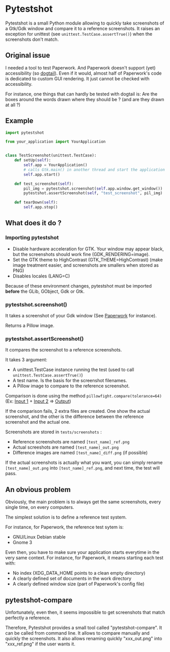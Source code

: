 # Pytestshot

Pytestshot is a small Python module allowing to quickly take
screenshots of a Gtk/Gdk window and compare it to a reference
screenshots. It raises an exception for unittest
(see ```unittest.TestCase.assertTrue()```) when the screenshots
don't match.


## Original issue

I needed a tool to test Paperwork. And Paperwork doesn't support (yet)
accessibility (so [dogtail](https://fedorahosted.org/dogtail/)).
Even if it would, almost half of Paperwork's code is dedicated to custom
GUI rendering. It just cannot be checked with accessibility.

For instance, one things that can hardly be tested with dogtail is:
Are the boxes around the words drawn where they should be ?
(and are they drawn at all ?)


## Example

```py
import pytestshot

from your_application import YourApplication


class TestScreenshot(unittest.TestCase):
    def setUp(self):
        self.app = YourApplication()
        # calls Gtk.main() in another thread and start the application
        self.app.start()

    def test_screenshot(self):
        pil_img = pytestshot.screenshot(self.app.window.get_window())
        pytestshot.assertScreenshot(self, "test_screenshot", pil_img)

    def tearDown(self):
        self.app.stop()
```


## What does it do ?

### Importing pytestshot

* Disable hardware acceleration for GTK. Your window may appear black,
  but the screenshots should work fine (GDK\_RENDERING=image).
* Set the GTK theme to HighContrast (GTK\_THEME=HighContrast) (make
  image treatment easier, and screenshots are smallers when stored
  as PNG)
* Disables locales (LANG=C)

Because of these environment changes, pytestshot must be imported
**before** the GLib, GObject, Gdk or Gtk.


### pytestshot.screenshot()

It takes a screenshot of your Gdk window (See
[Paperwork](https://github.com/jflesch/paperwork-tests/blob/unstable/tests/screenshots/test_main_win_start_ref.png)
for instance).

Returns a Pillow image.


### pytestshot.assertScreenshot()

It compares the screenshot to a reference screenshots.

It takes 3 argument:
* A unittest.TestCase instance running the test
  (used to call ```unittest.TestCase.assertTrue()```)
* A test name. Is the basis for the screenshot filenames.
* A Pillow image to compare to the reference screenshot.

Comparison is done using the method
```pillowfight.compare(tolerance=64)```
(Ex: [Input 1](https://raw.githubusercontent.com/jflesch/libpillowfight/master/tests/data/black_border_problem.jpg) + [Input 2](https://raw.githubusercontent.com/jflesch/libpillowfight/master/tests/data/black_border_problem_blackfilter.jpg) => [Output](https://raw.githubusercontent.com/jflesch/libpillowfight/master/tests/data/black_border_problem_diff.jpg))

If the comparison fails, 2 extra files are created. One show
the actual screenshot, and the other is the difference between
the reference screenshot and the actual one.

Screenshots are stored in ```tests/screenshots``` :
* Reference screenshots are named ```[test_name]_ref.png```
* Actual screeshots are named ```[test_name]_out.png```
* Difference images are named ```[test_name]_diff.png``` (if possible)

If the actual screenshots is actually what you want, you can simply
rename ```[test_name]_out.png``` into ```[test_name]_ref.png```,
and next time, the test will pass.


## An obvious problem

Obviously, the main problem is to always get the same screenshots, every
single time, on every computers.

The simplest solution is to define a reference test system.

For instance, for Paperwork, the reference test sytem is:
* GNU/Linux Debian stable
* Gnome 3

Even then, you have to make sure your application starts everytime in the
very same context. For instance, for Paperwork, it means starting each
test with:
* No index (XDG_DATA_HOME points to a clean empty directory)
* A clearly defined set of documents in the work directory
* A clearly defined window size (part of Paperwork's config file)


## pytestshot-compare

Unfortunately, even then, it seems impossible to get screenshots that
match perfectly a reference.

Therefore, Pytestshot provides a small tool called "pytestshot-compare".
It can be called from command line. It allows to compare manually
and quickly the screenshots. It also allows renaming quickly
"xxx_out.png" into "xxx_ref.png" if the user wants it.
